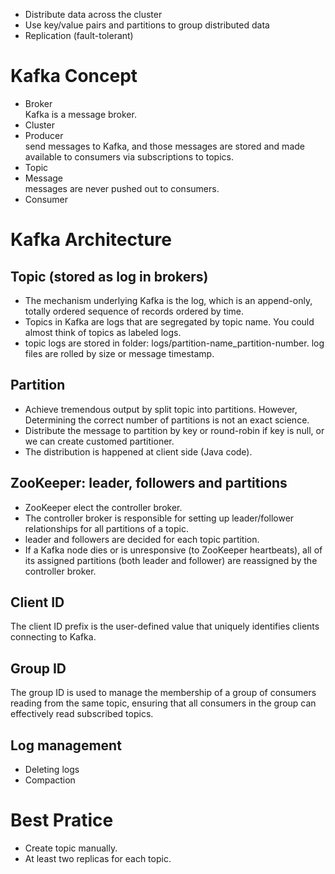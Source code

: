 - Distribute data across the cluster  
- Use key/value pairs and partitions to group distributed data  
- Replication (fault-tolerant)  

# Kafka Concept  
- Broker  
  Kafka is a message broker.
- Cluster
- Producer  
  send messages to Kafka, and those messages are stored and made available to consumers via subscriptions to topics.  
- Topic
- Message  
  messages are never pushed out to consumers.  
- Consumer

# Kafka Architecture  
## Topic (stored as log in brokers)  
- The mechanism underlying Kafka is the log, which is an append-only, totally ordered sequence of records ordered by time.
- Topics in Kafka are logs that are segregated by topic name. You could almost think of topics as labeled logs.  
- topic logs are stored in folder: logs/partition-name_partition-number. log files are rolled by size or message timestamp.  

## Partition  
- Achieve tremendous output by split topic into partitions. However, Determining the correct number of partitions is not an
exact science.  
- Distribute the message to partition by key or round-robin if key is null, or we can create customed partitioner.
- The distribution is happened at client side (Java code).  

## ZooKeeper: leader, followers and partitions  
- ZooKeeper elect the controller broker.  
- The controller broker is responsible for setting up leader/follower relationships for all partitions of a topic.
- leader and followers are decided for each topic partition.  
- If a Kafka node dies or is unresponsive (to ZooKeeper heartbeats), all of its assigned partitions (both leader and follower) are reassigned by the controller broker.  

## Client ID
The client ID prefix is the user-defined value that uniquely identifies clients connecting to Kafka.  

## Group ID
The group ID is used to manage the membership of a group of
consumers reading from the same topic, ensuring that all consumers in the group can effectively read subscribed topics.

## Log management  
- Deleting logs  
- Compaction  

# Best Pratice
- Create topic manually.
- At least two replicas for each topic.